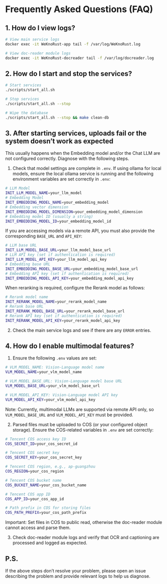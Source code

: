 # Frequently Asked Questions (FAQ)

## 1. How do I view logs?
```bash
# View main service logs
docker exec -it WeKnoRust-app tail -f /var/log/WeKnoRust.log

# View doc-reader module logs
docker exec -it WeKnoRust-docreader tail -f /var/log/docreader.log
```

## 2. How do I start and stop the services?
```bash
# Start services
./scripts/start_all.sh

# Stop services
./scripts/start_all.sh --stop

# Wipe the database
./scripts/start_all.sh --stop && make clean-db
```

## 3. After starting services, uploads fail or the system doesn’t work as expected

This usually happens when the Embedding model and/or the Chat LLM are not configured correctly. Diagnose with the following steps.

1) Check that model settings are complete in `.env`. If using ollama for local models, ensure the local ollama service is running and the following environment variables are set correctly in `.env`:
```bash
# LLM Model
INIT_LLM_MODEL_NAME=your_llm_model
# Embedding Model
INIT_EMBEDDING_MODEL_NAME=your_embedding_model
# Embedding vector dimension
INIT_EMBEDDING_MODEL_DIMENSION=your_embedding_model_dimension
# Embedding model ID (usually a string)
INIT_EMBEDDING_MODEL_ID=your_embedding_model_id
```

If you are accessing models via a remote API, you must also provide the corresponding `BASE_URL` and `API_KEY`:
```bash
# LLM base URL
INIT_LLM_MODEL_BASE_URL=your_llm_model_base_url
# LLM API key (set if authentication is required)
INIT_LLM_MODEL_API_KEY=your_llm_model_api_key
# Embedding base URL
INIT_EMBEDDING_MODEL_BASE_URL=your_embedding_model_base_url
# Embedding API key (set if authentication is required)
INIT_EMBEDDING_MODEL_API_KEY=your_embedding_model_api_key
```

When reranking is required, configure the Rerank model as follows:
```bash
# Rerank model name
INIT_RERANK_MODEL_NAME=your_rerank_model_name
# Rerank base URL
INIT_RERANK_MODEL_BASE_URL=your_rerank_model_base_url
# Rerank API key (set if authentication is required)
INIT_RERANK_MODEL_API_KEY=your_rerank_model_api_key
```

2) Check the main service logs and see if there are any `ERROR` entries.

## 4. How do I enable multimodal features?
1) Ensure the following `.env` values are set:
```bash
# VLM_MODEL_NAME: Vision-Language model name
VLM_MODEL_NAME=your_vlm_model_name

# VLM_MODEL_BASE_URL: Vision-Language model base URL
VLM_MODEL_BASE_URL=your_vlm_model_base_url

# VLM_MODEL_API_KEY: Vision-Language model API key
VLM_MODEL_API_KEY=your_vlm_model_api_key
```
Note: Currently, multimodal LLMs are supported via remote API only, so `VLM_MODEL_BASE_URL` and `VLM_MODEL_API_KEY` must be provided.

2) Parsed files must be uploaded to COS (or your configured object storage). Ensure the COS-related variables in `.env` are set correctly:
```bash
# Tencent COS access key ID
COS_SECRET_ID=your_cos_secret_id

# Tencent COS secret key
COS_SECRET_KEY=your_cos_secret_key

# Tencent COS region, e.g., ap-guangzhou
COS_REGION=your_cos_region

# Tencent COS bucket name
COS_BUCKET_NAME=your_cos_bucket_name

# Tencent COS app ID
COS_APP_ID=your_cos_app_id

# Path prefix in COS for storing files
COS_PATH_PREFIX=your_cos_path_prefix
```
Important: Set files in COS to public read, otherwise the doc-reader module cannot access and parse them.

3) Check doc-reader module logs and verify that OCR and captioning are processed and logged as expected.

## P.S.
If the above steps don’t resolve your problem, please open an issue describing the problem and provide relevant logs to help us diagnose.
